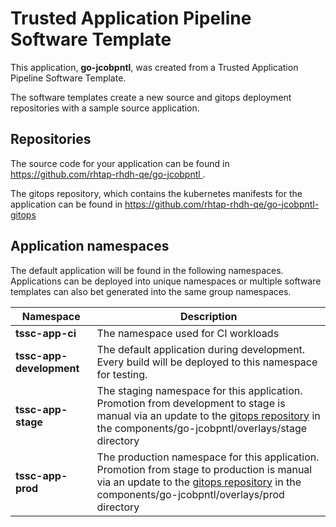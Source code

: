 # Trusted Application Pipeline Software Template

This application, **go-jcobpntl**, was created from a Trusted Application Pipeline Software Template.

The software templates create a new source and gitops deployment repositories with a sample source application. 

## Repositories

The source code for your application can be found in [https://github.com/rhtap-rhdh-qe/go-jcobpntl ](https://github.com/rhtap-rhdh-qe/go-jcobpntl ).
 
The gitops repository, which contains the kubernetes manifests for the application can be found in 
[https://github.com/rhtap-rhdh-qe/go-jcobpntl-gitops ](https://github.com/rhtap-rhdh-qe/go-jcobpntl-gitops ) 

## Application namespaces 

The default application will be found in the following namespaces. Applications can be deployed into unique namespaces or multiple software templates can also bet generated into the same group namespaces.  

|  Namespace   |  Description   |  
| -------- | -------- |
| **tssc-app-ci** | The namespace used for CI workloads |
| **tssc-app-development** | The default application during development. Every build will be deployed to this namespace for testing. |
| **tssc-app-stage** | The staging namespace for this application. Promotion from development to stage is manual via an update to the [gitops repository](https://github.com/rhtap-rhdh-qe/go-jcobpntl-gitops ) in the components/go-jcobpntl/overlays/stage directory |
| **tssc-app-prod** | The production namespace for this application. Promotion from stage to production is manual via an update to the [gitops repository](https://github.com/rhtap-rhdh-qe/go-jcobpntl-gitops ) in the components/go-jcobpntl/overlays/prod directory |